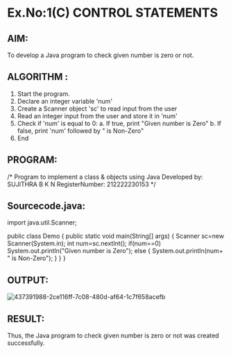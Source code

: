 # Ex.No:1(C) CONTROL STATEMENTS

## AIM:

To develop a Java program to check given number is zero or not.

## ALGORITHM :

1. Start the program.
2. Declare an integer variable 'num'
3. Create a Scanner object 'sc' to read input from the user
4. Read an integer input from the user and store it in 'num'
5. Check if 'num' is equal to 0: a. If true, print "Given number is Zero" b. If false, print 'num' followed by " is Non-Zero"
6. End
## PROGRAM:
/*
Program to implement a class & objects using Java
Developed by: SUJITHRA B K N
RegisterNumber: 212222230153
*/
## Sourcecode.java:
import java.util.Scanner;

public class Demo
{
    public static void main(String[] args)
    {
       Scanner sc=new Scanner(System.in);
       int num=sc.nextInt();
        if(num==0)
        System.out.println("Given number is Zero");
        else
        {
        	 System.out.println(num+ " is Non-Zero");
        }
    }
}

## OUTPUT:

![437391988-2ce116ff-7c08-480d-af64-1c7f658acefb](https://github.com/user-attachments/assets/aec950d6-5df8-4257-bab5-08d3554e3a29)

## RESULT:
Thus, the Java program to check given number is zero or not was created successfully.
